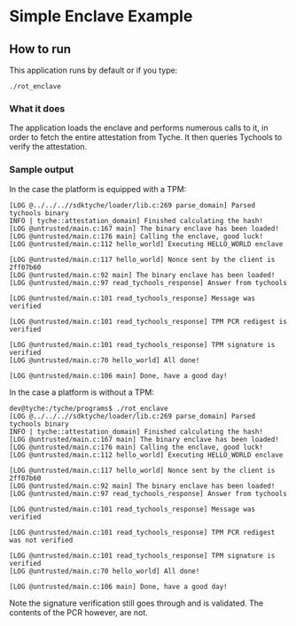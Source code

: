 # Simple Enclave Example


## How to run

This application runs by default or if you type:

```
./rot_enclave
```

### What it does

The application loads the enclave and performs numerous calls to it, in order to fetch the entire attestation from Tyche. It then queries Tychools to verify the attestation.

### Sample output
In the case the platform is equipped with a TPM:
```
[LOG @../../..//sdktyche/loader/lib.c:269 parse_domain] Parsed tychools binary
INFO | tyche::attestation_domain] Finished calculating the hash!
[LOG @untrusted/main.c:167 main] The binary enclave has been loaded!
[LOG @untrusted/main.c:176 main] Calling the enclave, good luck!
[LOG @untrusted/main.c:112 hello_world] Executing HELLO_WORLD enclave

[LOG @untrusted/main.c:117 hello_world] Nonce sent by the client is 2ff07b60
[LOG @untrusted/main.c:92 main] The binary enclave has been loaded!
[LOG @untrusted/main.c:97 read_tychools_response] Answer from tychools

[LOG @untrusted/main.c:101 read_tychools_response] Message was  verified

[LOG @untrusted/main.c:101 read_tychools_response] TPM PCR redigest is verified

[LOG @untrusted/main.c:101 read_tychools_response] TPM signature is verified
[LOG @untrusted/main.c:70 hello_world] All done!

[LOG @untrusted/main.c:106 main] Done, have a good day!
```

In the case a platform is without a TPM:

```
dev@tyche:/tyche/programs$ ./rot_enclave
[LOG @../../..//sdktyche/loader/lib.c:269 parse_domain] Parsed tychools binary
INFO | tyche::attestation_domain] Finished calculating the hash!
[LOG @untrusted/main.c:167 main] The binary enclave has been loaded!
[LOG @untrusted/main.c:176 main] Calling the enclave, good luck!
[LOG @untrusted/main.c:112 hello_world] Executing HELLO_WORLD enclave

[LOG @untrusted/main.c:117 hello_world] Nonce sent by the client is 2ff07b60
[LOG @untrusted/main.c:92 main] The binary enclave has been loaded!
[LOG @untrusted/main.c:97 read_tychools_response] Answer from tychools

[LOG @untrusted/main.c:101 read_tychools_response] Message was verified

[LOG @untrusted/main.c:101 read_tychools_response] TPM PCR redigest was not verified

[LOG @untrusted/main.c:101 read_tychools_response] TPM signature is verified
[LOG @untrusted/main.c:70 hello_world] All done!

[LOG @untrusted/main.c:106 main] Done, have a good day!
```

Note the signature verification still goes through and is validated. The contents of the PCR however, are not.
